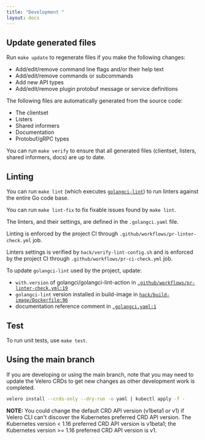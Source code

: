 ```yaml
---
title: "Development "
layout: docs
---
```


## Update generated files

Run `make update` to regenerate files if you make the following changes:

* Add/edit/remove command line flags and/or their help text
* Add/edit/remove commands or subcommands
* Add new API types
* Add/edit/remove plugin protobuf message or service definitions

The following files are automatically generated from the source code:

* The clientset
* Listers
* Shared informers
* Documentation
* Protobuf/gRPC types

You can run `make verify` to ensure that all generated files (clientset, listers, shared informers, docs) are up to date.

## Linting

You can run `make lint` (which executes [`golangci-lint`](https://github.com/golangci/golangci-lint)) to run linters against the entire Go code base.

You can run `make lint-fix` to fix fixable issues found by `make lint`.

The linters, and their settings, are defined in the `.golangci.yaml` file.

Linting is enforced by the project CI through `.github/workflows/pr-linter-check.yml` job.

Linters settings is verified by `hack/verify-lint-config.sh` and is enforced by the project CI through `.github/workflows/pr-ci-check.yml` job.

To update `golangci-lint` used by the project, update:
- `with.version` of golangci/golangci-lint-action in [`.github/workflows/pr-linter-check.yml:19`](https://github.com/vmware-tanzu/velero/blob/main/.github/workflows/pr-linter-check.yml#L19)
- `golangci-lint` version installed in build-image in [`hack/build-image/Dockerfile:96`](https://github.com/vmware-tanzu/velero/blob/main/hack/build-image/Dockerfile#L96)
- documentation reference comment in [`.golangci.yaml:1`](https://github.com/vmware-tanzu/velero/blob/main/.golangci.yaml#L1)

## Test

To run unit tests, use `make test`.

## Using the main branch

If you are developing or using the main branch, note that you may need to update the Velero CRDs to get new changes as other development work is completed.

```bash
velero install --crds-only --dry-run -o yaml | kubectl apply -f -
```

**NOTE:** You could change the default CRD API version (v1beta1 _or_ v1) if Velero CLI can't discover the Kubernetes preferred CRD API version. The Kubernetes version < 1.16 preferred CRD API version is v1beta1; the Kubernetes version >= 1.16 preferred CRD API version is v1.

